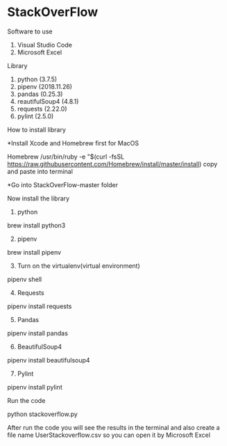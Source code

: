 # StackOverFlow

Software to use

1. Visual Studio Code
2. Microsoft Excel

Library

1. python (3.7.5)
2. pipenv (2018.11.26)
3. pandas (0.25.3)
4. reautifulSoup4 (4.8.1)
5. requests (2.22.0)
6. pylint (2.5.0)

How to install library

*Install Xcode and Homebrew first for MacOS

Homebrew
/usr/bin/ruby -e "$(curl -fsSL https://raw.githubusercontent.com/Homebrew/install/master/install) copy and paste into terminal

*Go into StackOverFlow-master folder 

Now install the library

1. python

brew install python3


2. pipenv

brew install pipenv


3. Turn on the virtualenv(virtual environment)

pipenv shell


4. Requests

pipenv install requests


5. Pandas

pipenv install pandas


6. BeautifulSoup4

pipenv install beautifulsoup4


7. Pylint

pipenv install pylint



Run the code 

python stackoverflow.py

 
After run the code you will see the results in the terminal and also create a file name UserStackoverflow.csv so you can open it by Microsoft Excel
